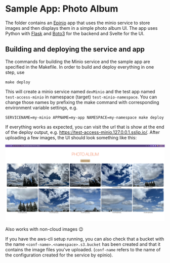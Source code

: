 # Sample App: Photo Album

The folder contains an [Epinio](https://epinio.io/) app that uses the minio service to store images and then displays them in a simple photo album UI. The app uses Python with [Flask](https://flask.palletsprojects.com/en/2.2.x/) and [Boto3](https://boto3.amazonaws.com/v1/documentation/api/latest/reference/services/s3.html) for the backend and Svelte for the UI.

## Building and deploying the service and app

The commands for building the Minio service and the sample app are specified in the Makefile. In order to build and deploy everything in one step, use

```
make deploy
```

This will create a minio service named `devMinio` and the test app named `test-access-minio` in namespace (target) `test-minio-namespace`. You can change those names by prefixing the make command with corresponding environment variable settings, e.g.

```
SERVICENAME=my-minio APPNAME=my-app NAMESPACE=my-namespace make deploy
```

If everything works as expected, you can visit the url that is show at the end of the deploy output, e.g. https://test-access-minio.127.0.0.1.sslip.io/. After uploading a few images, the UI should look something like this:

![screenshot](ui-screen.png)

Also works with non-cloud images 😉

If you have the aws-cli setup running, you can also check that a bucket with the name `<conf-name>.<namespace>.s3.bucket` has been created and that it contains the image files you've uploaded. (`conf-name` refers to the name of the configuration created for the service by epinio).